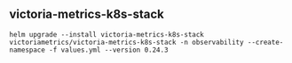## victoria-metrics-k8s-stack

```
helm upgrade --install victoria-metrics-k8s-stack victoriametrics/victoria-metrics-k8s-stack -n observability --create-namespace -f values.yml --version 0.24.3
```
